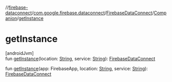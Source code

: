 //[firebase-dataconnect](../../../../index.md)/[com.google.firebase.dataconnect](../../index.md)/[FirebaseDataConnect](../index.md)/[Companion](index.md)/[getInstance](get-instance.md)

# getInstance

[androidJvm]\
fun [getInstance](get-instance.md)(location: [String](https://kotlinlang.org/api/latest/jvm/stdlib/kotlin/-string/index.html), service: [String](https://kotlinlang.org/api/latest/jvm/stdlib/kotlin/-string/index.html)): [FirebaseDataConnect](../index.md)

fun [getInstance](get-instance.md)(app: FirebaseApp, location: [String](https://kotlinlang.org/api/latest/jvm/stdlib/kotlin/-string/index.html), service: [String](https://kotlinlang.org/api/latest/jvm/stdlib/kotlin/-string/index.html)): [FirebaseDataConnect](../index.md)
